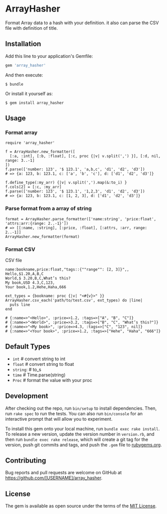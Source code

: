 # ArrayHasher

Format Array data to a hash with your definition. it also can parse the CSV file with definition of title.

## Installation

Add this line to your application's Gemfile:

```ruby
gem 'array_hasher'
```

And then execute:

    $ bundle

Or install it yourself as:

    $ gem install array_hasher


## Usage

### Format array

```
require 'array_hasher'

f = ArrayHasher.new_formatter([
  [:a, :int], [:b, :float], [:c, proc {|v| v.split(',') }], [:d, nil, range: 3..-1]
])
f.parse(['number: 123', '$ 123.1', 'a,b,c', 'd1', 'd2', 'd3'])
# => {a: 123, b: 123.1, c: ['a', 'b', 'c'], d: ['d1', 'd2', 'd3']}

f.define_type(:my_arr) {|v| v.split(',').map(&:to_i) }
f.cols[2] = [:c, :my_arr]
f.parse(['number: 123', '$ 123.1', '1,2,3', 'd1', 'd2', 'd3'])
# => {a: 123, b: 123.1, c: [1, 2, 3], d: ['d1', 'd2', 'd3']}
```

### Parse format from a array of string

```
format = ArrayHasher.parse_formatter(['name:string', 'price:float', 'attrs:arr:{range: 2..-1}'])
# => [[:name, :string], [:price, :float], [:attrs, :arr, range: 2..-1]]
ArrayHasher.new_formatter(format)
```

### Format CSV

CSV file

```
name:bookname,price:float,"tags::{""range"": [2, 3]}",,
Hello,$1.20,A,B,C
World,$ 3.20,B,C,What’s this?
My book,USD 4.3,C,123,
Your book,1.2,Hehe,Haha,666
```

```
ext_types = {bookname: proc {|v| "<#{v}>" }}
ArrayHasher.csv_each('path/to/test.csv', ext_types) do |line|
  puts line
end

# {:name=>"<Hello>", :price=>1.2, :tags=>["A", "B", "C"]}
# {:name=>"<World>", :price=>3.2, :tags=>["B", "C", "What’s this?"]}
# {:name=>"<My book>", :price=>4.3, :tags=>["C", "123", nil]}
# {:name=>"<Your book>", :price=>1.2, :tags=>["Hehe", "Haha", "666"]}
```

## Default Types

* `int` # convert string to int
* `float` # convert string to float
* `string`: # to_s
* `time` # Time.parse(string)
* `Proc` # format the value with your proc

## Development

After checking out the repo, run `bin/setup` to install dependencies. Then, run `rake spec` to run the tests. You can also run `bin/console` for an interactive prompt that will allow you to experiment.

To install this gem onto your local machine, run `bundle exec rake install`. To release a new version, update the version number in `version.rb`, and then run `bundle exec rake release`, which will create a git tag for the version, push git commits and tags, and push the `.gem` file to [rubygems.org](https://rubygems.org).

## Contributing

Bug reports and pull requests are welcome on GitHub at https://github.com/[USERNAME]/array_hasher.

## License

The gem is available as open source under the terms of the [MIT License](https://opensource.org/licenses/MIT).
